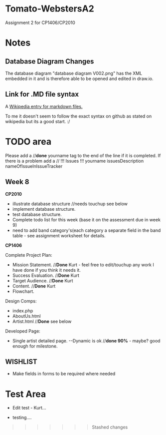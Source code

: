 Tomato-WebstersA2
=================

Assignment 2 for CP1406/CP2010

# Notes

Database Diagram Changes
------------------------
The database diagram "database diagram V002.png" has the XML embedded in it and is therefore able to be opened and edited in draw.io.

Link for .MD file syntax
------------------------
A [Wikipedia entry for markdown files.](http://en.wikipedia.org/wiki/Markdown)

To me it doesn't seem to follow the exact syntax on github as stated on wikipedia but its a good start. :/


# TODO area

Please add a //**done** yourname tag to the end of the line if it is completed.
If there is a problem add a // !!! Issues !!! yourname issuesDescription nameOfIssueInIssueTracker

Week 8
------

**CP2010**

* illustrate database structure //needs touchup see below
* implement database structure.
* test database structure.
* Complete todo list for this week (base it on the assessment due in week 9)
* need to add band category's(each category a separate field in the band table - see assignment worksheet for details.

**CP1406**

Complete Project Plan:
* Mission Statement.    //**Done** Kurt - feel free to edit/touchup any work I have done if you think it needs it.
* Success Evaluation.   //**Done** Kurt
* Target Audience.      //**Done** Kurt
* Content.              //**Done** Kurt
* Flowchart.

Design Comps:
* index.php
* AboutUs.html
* Artist.html   //**Done** see below

Developed Page:
* Single artist detailed page. --Dynamic is ok  //**done 90%** - maybe? good enough for milestone.

WISHLIST 
--------
* Make fields in forms to be required where needed





# Test Area

 * Edit test - Kurt...

 * testing....



>>>>>>> Stashed changes


